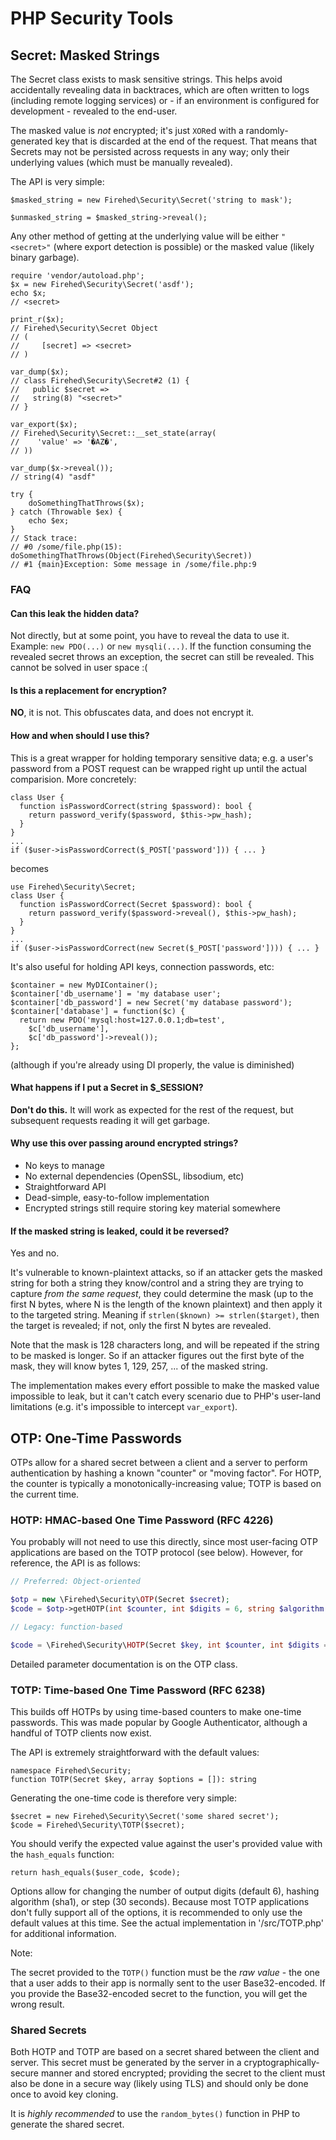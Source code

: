 # PHP Security Tools

## Secret: Masked Strings

The Secret class exists to mask sensitive strings. This helps avoid accidentally revealing data in backtraces, which are often written to logs (including remote logging services) or - if an environment is configured for development - revealed to the end-user.

The masked value is *not* encrypted; it's just `XOR`ed with a randomly-generated key that is discarded at the end of the request. That means that Secrets may not be persisted across requests in any way; only their underlying values (which must be manually revealed).

The API is very simple:

    $masked_string = new Firehed\Security\Secret('string to mask');

    $unmasked_string = $masked_string->reveal();

Any other method of getting at the underlying value will be either `"<secret>"` (where export detection is possible) or the masked value (likely binary garbage).


    require 'vendor/autoload.php';
    $x = new Firehed\Security\Secret('asdf');
    echo $x;
    // <secret>

    print_r($x);
    // Firehed\Security\Secret Object
    // (
    //     [secret] => <secret>
    // )

    var_dump($x);
    // class Firehed\Security\Secret#2 (1) {
    //   public $secret =>
    //   string(8) "<secret>"
    // }

    var_export($x);
    // Firehed\Security\Secret::__set_state(array(
    //    'value' => '�AZ�',
    // ))

    var_dump($x->reveal());
    // string(4) "asdf"

    try {
        doSomethingThatThrows($x);
    } catch (Throwable $ex) {
        echo $ex;
    }
    // Stack trace:
    // #0 /some/file.php(15): doSomethingThatThrows(Object(Firehed\Security\Secret))
    // #1 {main}Exception: Some message in /some/file.php:9

### FAQ

#### Can this leak the hidden data?
Not directly, but at some point, you have to reveal the data to use it. Example: `new PDO(...)` or `new mysqli(...)`. If the function consuming the revealed secret throws an exception, the secret can still be revealed. This cannot be solved in user space :(

#### Is this a replacement for encryption?
**NO**, it is not. This obfuscates data, and does not encrypt it.

#### How and when should I use this?

This is a great wrapper for holding temporary sensitive data; e.g. a user's password from a POST request can be wrapped right up until the actual comparision. More concretely:

    class User {
      function isPasswordCorrect(string $password): bool {
        return password_verify($password, $this->pw_hash);
      }
    }
    ...
    if ($user->isPasswordCorrect($_POST['password'])) { ... }
becomes

    use Firehed\Security\Secret;
    class User {
      function isPasswordCorrect(Secret $password): bool {
        return password_verify($password->reveal(), $this->pw_hash);
      }
    }
    ...
    if ($user->isPasswordCorrect(new Secret($_POST['password']))) { ... }

It's also useful for holding API keys, connection passwords, etc:

    $container = new MyDIContainer();
    $container['db_username'] = 'my database user';
    $container['db_password'] = new Secret('my database password');
    $container['database'] = function($c) {
      return new PDO('mysql:host=127.0.0.1;db=test',
        $c['db_username'],
        $c['db_password']->reveal());
    };

(although if you're already using DI properly, the value is diminished)


#### What happens if I put a Secret in $_SESSION?
**Don't do this.** It will work as expected for the rest of the request, but subsequent requests reading it will get garbage.

#### Why use this over passing around encrypted strings?
* No keys to manage
* No external dependencies (OpenSSL, libsodium, etc)
* Straightforward API
* Dead-simple, easy-to-follow implementation
* Encrypted strings still require storing key material somewhere

#### If the masked string is leaked, could it be reversed?
Yes and no.

It's vulnerable to known-plaintext attacks, so if an attacker gets the masked string for both a string they know/control and a string they are trying to capture *from the same request*, they could determine the mask (up to the first N bytes, where N is the length of the known plaintext) and then apply it to the targeted string. Meaning if `strlen($known) >= strlen($target)`, then the target is revealed; if not, only the first N bytes are revealed.

Note that the mask is 128 characters long, and will be repeated if the string to be masked is longer. So if an attacker figures out the first byte of the mask, they will know bytes 1, 129, 257, ... of the masked string.

The implementation makes every effort possible to make the masked value impossible to leak, but it can't catch every scenario due to PHP's user-land limitations (e.g. it's impossible to intercept `var_export`).

## OTP: One-Time Passwords

OTPs allow for a shared secret between a client and a server to perform
authentication by hashing a known "counter" or "moving factor". For HOTP, the
counter is typically a monotonically-increasing value; TOTP is based on the
current time.

### HOTP: HMAC-based One Time Password (RFC 4226)

You probably will not need to use this directly, since most user-facing OTP
applications are based on the TOTP protocol (see below). However, for
reference, the API is as follows:

```php
// Preferred: Object-oriented

$otp = new \Firehed\Security\OTP(Secret $secret);
$code = $otp->getHOTP(int $counter, int $digits = 6, string $algorithm = OTP::ALGORITHM_SHA1);

// Legacy: function-based

$code = \Firehed\Security\HOTP(Secret $key, int $counter, int $digits = 6, string $algorithm = 'sha1');
```

Detailed parameter documentation is on the OTP class.

### TOTP: Time-based One Time Password (RFC 6238)

This builds off HOTPs by using time-based counters to make one-time passwords.
This was made popular by Google Authenticator, although a handful of TOTP
clients now exist.

The API is extremely straightforward with the default values:

    namespace Firehed\Security;
    function TOTP(Secret $key, array $options = []): string

Generating the one-time code is therefore very simple:

    $secret = new Firehed\Security\Secret('some shared secret');
    $code = Firehed\Security\TOTP($secret);

You should verify the expected value against the user's provided value with the
`hash_equals` function:

    return hash_equals($user_code, $code);

Options allow for changing the number of output digits (default 6), hashing
algorithm (sha1), or step (30 seconds). Because most TOTP applications don't
fully support all of the options, it is recommended to only use the default
values at this time. See the actual implementation in '/src/TOTP.php' for
additional information.

Note:

The secret provided to the `TOTP()` function must be the *raw value* - the one
that a user adds to their app is normally sent to the user Base32-encoded. If
you provide the Base32-encoded secret to the function, you will get the wrong
result.

### Shared Secrets

Both HOTP and TOTP are based on a secret shared between the client and server.
This secret must be generated by the server in a cryptographically-secure
manner and stored encrypted; providing the secret to the client must also be
done in a secure way (likely using TLS) and should only be done once to avoid
key cloning.

It is *highly recommended* to use the `random_bytes()` function in PHP to
generate the shared secret.


